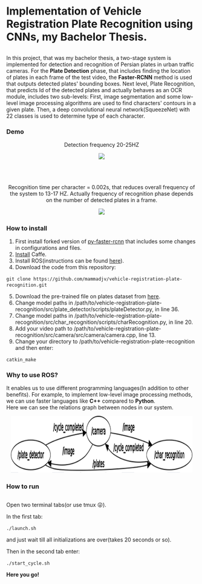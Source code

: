 # Implementation of Vehicle Registration Plate Recognition using CNNs, my Bachelor Thesis.

##
In this project, that was my bachelor thesis, a two-stage system is implemented for detection and recognition of Persian plates in urban traffic cameras. 
For the **Plate Detection** phase, that includes finding the location of plates in each frame of the test video, the **Faster-RCNN** method is used that outputs detected plates' bounding boxes. 
Next level, Plate Recognition, that predicts Id of the detected plates and actually behaves as an OCR module, includes two sub-levels: 
First, image segmentation and some low-level image processing algorithms are used to find characters' contours in a given plate. Then, a deep convolutional neural network(SqueezeNet) with 22 classes is used to determine type of each character.

### Demo

<p align="center">
  Detection frequency 20-25HZ
</p>
<p align="center">
  <img src="demo/detection.gif", width="360">    
</p>

<br>
<br>
<p align="center">
  Recognition time per character = 0.002s, that reduces overall frequency of the system to 13-17 HZ.
  Actually frequency of recognition phase depends on the number of detected plates in a frame.
</p>
<p align="center">
  <img src="demo/recognition.gif", width="360">    
</p>

### How to install
1. First install forked version of [py-faster-rcnn](https://github.com/mammadjv/py-faster-rcnn) that includes some changes in configurations and files.
2. [Install](http://caffe.berkeleyvision.org/install_apt.html) Caffe.
3. Install ROS(instructions can be found [here](http://wiki.ros.org/kinetic/Installation/Ubuntu)).
4. Download the code from this repository:
```
git clone https://github.com/mammadjv/vehicle-registration-plate-recognition.git
```
5. Download the pre-trained file on plates dataset from [here](https://drive.google.com/open?id=1reVNen-nH2G0KaQyC1WkTCn-XR1EgmpE).
6. Change model paths in /path/to/vehicle-registration-plate-recognition/src/plate_detector/scripts/plateDetector.py, in line 36.
7. Change model paths in /path/to/vehicle-registration-plate-recognition/src/char_recognition/scripts/charRecognition.py, in line 20.
8. Add your video path to /path/to/vehicle-registration-plate-recognition/src/camera/src/camera/camera.cpp, line 13.
9. Change your directory to /path/to/vehicle-registration-plate-recognition and then enter:
```
catkin_make
```

### Why to use ROS?
  It enables us to use different programming languages(In addition to other benefits). For example, to implement low-level image processing methods, we can use faster languages like **C++** compared to **Python**.  <br>
Here we can see the relations graph between nodes in our system.
<p align="center">
  <img src="rosgraph.png", width="480" height="150">    
</p>

### How to run

##
Open two terminal tabs(or use tmux 😜).

In the first tab:
```
./launch.sh
```
and just wait till all initializations are over(takes 20 seconds or so).

Then in the second tab enter:
```
./start_cycle.sh
```


**Here you go!**

